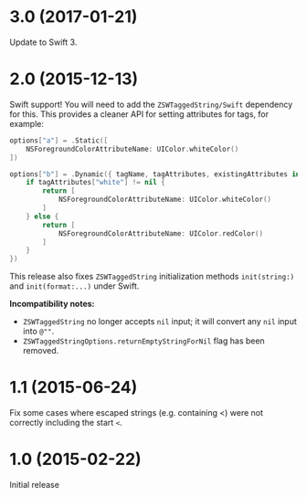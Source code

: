 # 3.0 (2017-01-21)

Update to Swift 3.

# 2.0 (2015-12-13)

Swift support! You will need to add the `ZSWTaggedString/Swift` dependency for this. This provides a cleaner API for setting attributes for tags, for example:

```swift
options["a"] = .Static([
    NSForegroundColorAttributeName: UIColor.whiteColor()
])

options["b"] = .Dynamic({ tagName, tagAttributes, existingAttributes in
    if tagAttributes["white"] != nil {
        return [
            NSForegroundColorAttributeName: UIColor.whiteColor()
        ]
    } else {
        return [
            NSForegroundColorAttributeName: UIColor.redColor()
        ]
    }
})
```

This release also fixes `ZSWTaggedString` initialization methods `init(string:)` and `init(format:...)` under Swift.

**Incompatibility notes:** 

- `ZSWTaggedString` no longer accepts `nil` input; it will convert any `nil` input into `@""`.
- `ZSWTaggedStringOptions.returnEmptyStringForNil` flag has been removed.

# 1.1 (2015-06-24)

Fix some cases where escaped strings (e.g. containing <) were not correctly including the start `<`.

# 1.0 (2015-02-22)

Initial release
